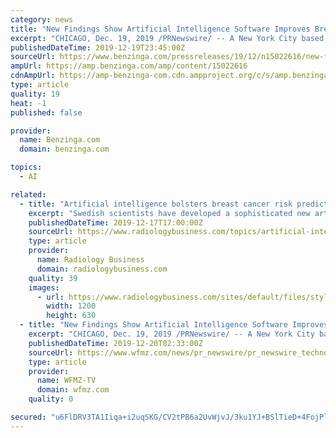 ```yaml
---
category: news
title: "New Findings Show Artificial Intelligence Software Improves Breast Cancer Detection and Physician Accuracy"
excerpt: "CHICAGO, Dec. 19, 2019 /PRNewswire/ -- A New York City based large volume private practice radiology group conducted a quality assurance review that included an 18 month software evaluation in the breast center comprised of nine (9) specialist radiologists using an FDA cleared artificial intelligence software by Koios Medical, Inc as a second ..."
publishedDateTime: 2019-12-19T23:45:00Z
sourceUrl: https://www.benzinga.com/pressreleases/19/12/n15022616/new-findings-show-artificial-intelligence-software-improves-breast-cancer-detection-and-physician-
ampUrl: https://amp.benzinga.com/amp/content/15022616
cdnAmpUrl: https://amp-benzinga-com.cdn.ampproject.org/c/s/amp.benzinga.com/amp/content/15022616
type: article
quality: 19
heat: -1
published: false

provider:
  name: Benzinga.com
  domain: benzinga.com

topics:
  - AI

related:
  - title: "Artificial intelligence bolsters breast cancer risk prediction"
    excerpt: "Swedish scientists have developed a sophisticated new artificial intelligence model that may greatly improve radiologists’ ability to predict breast cancer risk when compared to traditional methods. This deep neural network was able to extract vast ..."
    publishedDateTime: 2019-12-17T17:00:00Z
    sourceUrl: https://www.radiologybusiness.com/topics/artificial-intelligence/artificial-intelligence-bolsters-breast-cancer-risk-prediction
    type: article
    provider:
      name: Radiology Business
      domain: radiologybusiness.com
    quality: 39
    images:
      - url: https://www.radiologybusiness.com/sites/default/files/styles/facebook/public/2019-12/breast-cancer-960504232.jpg?itok=e2a-vhaR
        width: 1200
        height: 630
  - title: "New Findings Show Artificial Intelligence Software Improves Breast Cancer Detection and Physician Accuracy"
    excerpt: "CHICAGO, Dec. 19, 2019 /PRNewswire/ -- A New York City based large volume private practice radiology group conducted a quality assurance review that included an 18 month software evaluation in the breast center comprised of nine (9) specialist radiologists using an FDA cleared artificial intelligence software by Koios Medical, Inc as a second ..."
    publishedDateTime: 2019-12-20T02:33:00Z
    sourceUrl: https://www.wfmz.com/news/pr_newswire/pr_newswire_technology/new-findings-show-artificial-intelligence-software-improves-breast-cancer-detection/article_5e343f7e-45fd-5f05-8d08-67bcac3b774d.html
    type: article
    provider:
      name: WFMZ-TV
      domain: wfmz.com
    quality: 0

secured: "u6FlDRV3TA1Iiqa+i2uqSKG/CV2tPB6a2UvWjvJ/3ku1YJ+BSlTieD+4FojPl1vAN0iG39QlBVZ+nVqDlJ85Q7BFXx/t393/ZHfNMVw3Y8UU1VTy9HQc9eYtQhTLhUJqpFOowaOVf/8sP2XzE4V5tl73X/J4ex2LJWMO+HJpCfe3/TqvsOI+GJMH8sgXyT1t3oGDAWNJG8wroO51eH2jV7RcZnEsEpnucQuZ6cf3lvq8rW+nh+/8gXQOsyiPPbioiqDER9HK4L4Pv65ArNPtgQ==;LIZpVpcJL5cTZOVc0/fZOw=="
---
```


